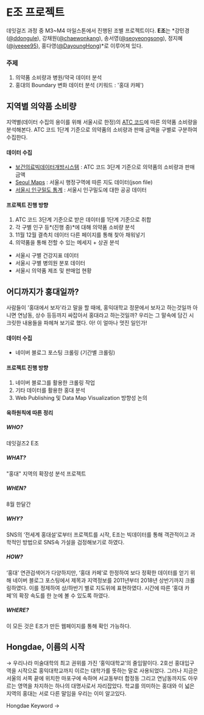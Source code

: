 # E조 프로젝트

데잇걸즈 과정 중 M3~M4 마일스톤에서 진행된 조별 프로젝트이다. **E조**는 *강민경([@ddongule](https://github.com/ddonggule)), 강채원([@chaewonkang](https://github.com/chaewonkang)), 송서영([@seoyeongsong](https://github.com/seoyeongsong)), 정지혜([@jyeeee95](https://github.com/jyeeee95)), 홍다영([@DayoungHong](https://github.com/DayoungHong))*로 이루어져 있다.



### 주제

1. 의약품 소비량과 병원/약국 데이터 분석
2. 홍대의 Boundary 변화 데이터 분석 (키워드 : '홍대 카페')





## 지역별 의약품 소비량

지역별(데이터 수집의 용이를 위해 서울시로 한정)의 [ATC 코드](https://github.com/dataitgirls2/m3/blob/master/E/medicine/ATC_Code.md)에 따른 의약품 소비량을 분석해본다. ATC 코드 1단계 기준으로 의약품의 소비량과 판매 금액을 구별로 구분하여 수집한다.



#### 데이터 수집

- [보건의료빅데이터개방시스템](http://opendata.hira.or.kr/op/opc/olapAtc3Info.do) : ATC 코드 3단계 기준으로 의약품의 소비량과 판매 금액
- [Seoul Maps](https://github.com/southkorea/seoul-maps) : 서울시 행정구역에 따른 지도 데이터(json file)
- [서울시 인구밀도 통계](https://opengov.seoul.go.kr/data/14382965) : 서울시 인구밀도에 대한 공공 데이터



#### 프로젝트 진행 방향

1. ATC 코드 3단계 기준으로 받은 데이터를 1단계 기준으로 취합
2. 각 구별 인구 등*(진행 중)*에 대해 의약품 소비량 분석
3. 11월 12월 결측치 데이터 다른 페이지를 통해 찾아 채워넣기
4. 의약품을 통해 전할 수 있는 메세지 + 상권 분석
  - 서울시 구별 건강지표 데이터
  - 서울시 구별 병의원 분포 데이터
  - 서울시 의약품 제조 및 판매업 현황





## 어디까지가 홍대일까?

사람들이 '홍대에서 보자'라고 말을 할 때에, 홍익대학교 정문에서 보자고 하는것일까 아니면 연남동, 상수 등등까지 싸잡아서 홍대라고 하는것일까?
우리는 그 말속에 담긴 시크릿한 내용들을 파헤쳐 보기로 했다.
아! 이 얼마나 멋진 일인가!



#### 데이터 수집

- 네이버 블로그 포스팅 크롤링 (기간별 크롤링)


#### 프로젝트 진행 방향

1. 네이버 블로그를 활용한 크롤링 작업
2. 기타 데이터를 활용한 홍대 분석
3. Web Publishing 및 Data Map Visualization 방향성 논의

#### 육하원칙에 따른 정리 


##### WHO? 
데잇걸즈2 E조
##### WHAT? 
"홍대" 지역의 확장성 분석 프로젝트
##### WHEN?
8월 한달간
##### WHY?
SNS의 ‘전세계 홍대설’로부터 프로젝트를 시작, E조는 빅데이터를 통해 객관적이고 과학적인 방법으로 SNS속 가설을 검정해보기로 하였다.
##### HOW?
‘홍대’ 연관검색어가 다양하지만, ‘홍대 카페’로 한정하여 보다 정확한 데이터를 얻기 위해 네이버 블로그 포스팅에서 제목과 지역정보를 2011년부터 2018년 상반기까지 크롤링하였다. 이를 정제하여 상/하반기 별로 지도위에 표현하였다.
시간에 따른 ‘홍대 카페’의 확장 속도를 한 눈에 볼 수 있도록 하였다.
##### WHERE?
이 모든 것은 E조가 만든 웹페이지를 통해 확인 가능하다.


## Hongdae, 이름의 시작
→ 우리나라 미술대학의 최고 권위를 가진 ‘홍익대학교’의 줄임말이다. 2호선 홍대입구역을 시작으로 홍익대학교까지 이르는 대학가를 뜻하는 말로 사용되었다. 그러나 지금은 서울의 서쪽 끝에 위치한 마포구에 속하며 서교동부터 합정동 그리고 연남동까지도 아우르는 영역을 차지하는 하나의 대명사로서 자리잡았다. 학교를 의미하는 홍대와 이 넓은 지역의 홍대는 서로 다른 말임을 우리는 이미 알고있다.

Hongdae Keyword
→ 










